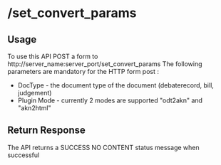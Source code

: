 # /set\_convert\_params #

## Usage ##

To use this API POST a form to http://server_name:server_port/set_convert_params
The following parameters are mandatory for the HTTP form post :
  * DocType - the document type of the document (debaterecord, bill, judgement)
  * Plugin Mode - currently 2 modes are supported "odt2akn" and "akn2html"

## Return Response ##

The API returns a SUCCESS NO CONTENT status message when successful